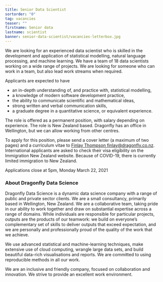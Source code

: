 ```yaml
---
title: Senior Data Scientist
sortorder: "0"
tag: vacancies
teaser: ""
firstname: Senior data
lastname: scientist
banner: senior-data-scientist/vacancies-letterbox.jpg
---
```


We are looking for an experienced data scientist who is skilled in the
development and application of statistical modelling, natural language
processing, and machine learning. We have a team of 18 data scientists working
on a wide range of projects. We are looking for someone who can work in a team,
but also lead work streams when required.

Applicants are expected to have

  - an in-depth understanding of, and practice with, statistical modelling,
  - a knowledge of modern software development practice,
  - the ability to communicate scientific and mathematical ideas,
  - strong written and verbal communication skills,
  - a graduate degree in a quantitative science, or equivalent experience.

The role is offered as a permanent position, with salary depending on
experience. The role is New Zealand based. Dragonfly has an office in
Wellington, but we can allow working from other centres.

To apply for this position, please send a cover letter (a maximum of two pages)
and a curriculum vitae to [Finlay Thompson <finlay@dragonfly.co.nz>](mailto:finlay@dragonfly.co.nz).
International applicants are asked to check their visa eligibility on the
Immigration New Zealand website. Because of COVID-19, there is currently
limited immigration to New Zealand.

Applications close at 5pm, Monday March 22, 2021


### About Dragonfly Data Science

Dragonfly Data Science is a dynamic data science company with a range of public
and private sector clients. We are a small consultancy, primarily based in
Wellington, New Zealand.  We are a collaborative team, taking pride in our
ability to work together and draw on substantial expertise across a range of
domains. While individuals are responsible for particular projects, outputs are
the products of our teamwork: we build on everyone’s complementary set of
skills to deliver outputs that exceed expectation, and we are personally and
professionally proud of the quality of the work that we achieve.

We use advanced statistical and machine-learning techniques, make extensive use
of cloud computing, wrangle large data sets, and build beautiful data-rich
visualisations and reports. We are committed to using reproducible methods in
all our work.

We are an inclusive and friendly company, focused on collaboration and
innovation.  We strive to provide an excellent work environment.
